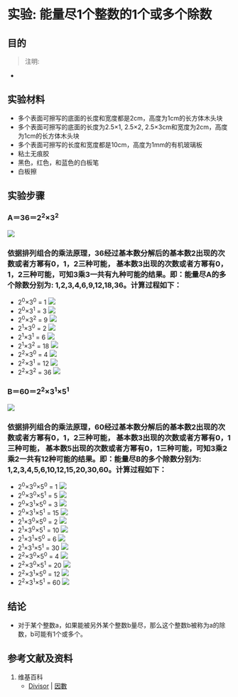 # 实验: 能量尽1个整数的1个或多个除数

## 目的

> 注明:
>  
- 

## 实验材料

- 多个表面可擦写的底面的长度和宽度都是2cm，高度为1cm的长方体木头块
- 多个表面可擦写的底面的长度为2.5×1, 2.5×2, 2.5×3cm和宽度为2cm，高度为1cm的长方体木头块
- 多个表面可擦写的长度和宽度都是10cm，高度为1mm的有机玻璃板
- 粘土无痕胶
- 黑色，红色，和蓝色的白板笔
- 白板擦

## 实验步骤

### A＝36＝2<sup>2</sup>×3<sup>2</sup>
![](/images/数论/基本数和合成数/能量尽1个整数的1个或多个除数/1a1.jpg)

### 依据排列组合的乘法原理，36经过基本数分解后的基本数2出现的次数或者方幂有0，1，2三种可能， 基本数3出现的次数或者方幂有0，1，2三种可能，可知3乘3一共有九种可能的结果。即：能量尽A的多个除数分别为: 1,2,3,4,6,9,12,18,36。计算过程如下：
- 2<sup>0</sup>×3<sup>0</sup> = 1
![](/images/数论/基本数和合成数/能量尽1个整数的1个或多个除数/2a1.jpg)
- 2<sup>0</sup>×3<sup>1</sup> = 3
![](/images/数论/基本数和合成数/能量尽1个整数的1个或多个除数/2a2.jpg)
- 2<sup>0</sup>×3<sup>2</sup> = 9
![](/images/数论/基本数和合成数/能量尽1个整数的1个或多个除数/2a3.jpg)
- 2<sup>1</sup>×3<sup>0</sup> = 2
![](/images/数论/基本数和合成数/能量尽1个整数的1个或多个除数/2a4.jpg)
- 2<sup>1</sup>×3<sup>1</sup> = 6
![](/images/数论/基本数和合成数/能量尽1个整数的1个或多个除数/2a5.jpg)
- 2<sup>1</sup>×3<sup>2</sup> = 18
![](/images/数论/基本数和合成数/能量尽1个整数的1个或多个除数/2a6.jpg)
- 2<sup>2</sup>×3<sup>0</sup> = 4
![](/images/数论/基本数和合成数/能量尽1个整数的1个或多个除数/2a7.jpg)
- 2<sup>2</sup>×3<sup>1</sup> = 12
![](/images/数论/基本数和合成数/能量尽1个整数的1个或多个除数/2a8.jpg)
- 2<sup>2</sup>×3<sup>2</sup> = 36
![](/images/数论/基本数和合成数/能量尽1个整数的1个或多个除数/2a9.jpg)

### B＝60＝2<sup>2</sup>×3<sup>1</sup>×5<sup>1</sup>
![](/images/数论/基本数和合成数/能量尽多个整数的1个或多个公共除数/3a1.jpg)

### 依据排列组合的乘法原理，60经过基本数分解后的基本数2出现的次数或者方幂有0，1，2三种可能， 基本数3出现的次数或者方幂有0，1三种可能， 基本数5出现的次数或者方幂有0，1三种可能，可知3乘2乘2一共有12种可能的结果。即：能量尽B的多个除数分别为: 1,2,3,4,5,6,10,12,15,20,30,60。计算过程如下：
- 2<sup>0</sup>×3<sup>0</sup>×5<sup>0</sup> = 1
![](/images/数论/基本数和合成数/能量尽多个整数的1个或多个公共除数/4a1.jpg)
- 2<sup>0</sup>×3<sup>0</sup>×5<sup>1</sup> = 5
![](/images/数论/基本数和合成数/能量尽多个整数的1个或多个公共除数/4a2.jpg)
- 2<sup>0</sup>×3<sup>1</sup>×5<sup>0</sup> = 3
![](/images/数论/基本数和合成数/能量尽多个整数的1个或多个公共除数/4a3.jpg)
- 2<sup>0</sup>×3<sup>1</sup>×5<sup>1</sup> = 15
![](/images/数论/基本数和合成数/能量尽多个整数的1个或多个公共除数/4a4.jpg)
- 2<sup>1</sup>×3<sup>0</sup>×5<sup>0</sup> = 2
![](/images/数论/基本数和合成数/能量尽多个整数的1个或多个公共除数/4a5.jpg)
- 2<sup>1</sup>×3<sup>0</sup>×5<sup>1</sup> = 10
![](/images/数论/基本数和合成数/能量尽多个整数的1个或多个公共除数/4a6.jpg)
- 2<sup>1</sup>×3<sup>1</sup>×5<sup>0</sup> = 6
![](/images/数论/基本数和合成数/能量尽多个整数的1个或多个公共除数/4a7.jpg)
- 2<sup>1</sup>×3<sup>1</sup>×5<sup>1</sup> = 30
![](/images/数论/基本数和合成数/能量尽多个整数的1个或多个公共除数/4a8.jpg)
- 2<sup>2</sup>×3<sup>0</sup>×5<sup>0</sup> = 4
![](/images/数论/基本数和合成数/能量尽多个整数的1个或多个公共除数/4a9.jpg)
- 2<sup>2</sup>×3<sup>0</sup>×5<sup>1</sup> = 20
![](/images/数论/基本数和合成数/能量尽多个整数的1个或多个公共除数/4a10.jpg)
- 2<sup>2</sup>×3<sup>1</sup>×5<sup>0</sup> = 12
![](/images/数论/基本数和合成数/能量尽多个整数的1个或多个公共除数/4a11.jpg)
- 2<sup>2</sup>×3<sup>1</sup>×5<sup>1</sup> = 60
![](/images/数论/基本数和合成数/能量尽多个整数的1个或多个公共除数/4a12.jpg)

## 结论

- 对于某个整数a，如果能被另外某个整数b量尽，那么这个整数b被称为a的除数，b可能有1个或多个。

## 参考文献及资料

1. 维基百科
	- [Divisor](https://en.wikipedia.org/wiki/Divisor) | [因數](https://zh.wikipedia.org/wiki/因數) 





